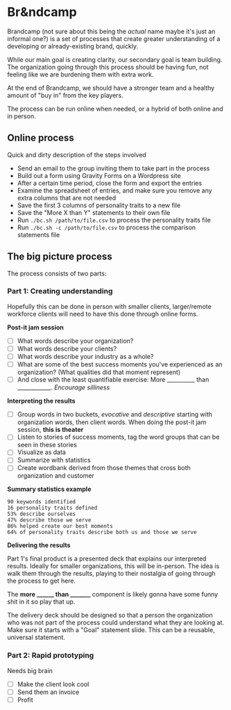 
# Br&ndcamp

Brandcamp (not sure about this being the _actual_ name maybe it's just an informal one?) is a set of processes that create greater understanding of a developing or already-existing brand, quickly.

While our main goal is creating clarity, our secondary goal is team building. The organization going through this process should be having fun, not feeling like we are burdening them with extra work. 

At the end of Brandcamp, we should have a stronger team and a healthy amount of "buy in" from the key players.

The process can be run online when needed, or a hybrid of both online and in person.

## Online process

Quick and dirty description of the steps involved

- Send an email to the group inviting them to take part in the process
- Build out a form using Gravity Forms on a Wordpress site
- After a certain time period, close the form and export the entries
- Examine the spreadsheet of entries, and make sure you remove any extra columns that are not needed
- Save the first 3 columns of personality traits to a new file
- Save the "More X than Y" statements to their own file
- Run `./bc.sh /path/to/file.csv` to process the personality traits file
- Run `./bc.sh -c /path/to/file.csv` to process the comparison statements file

## The big picture process

The process consists of two parts: 

### Part 1:  Creating understanding
Hopefully this can be done in person with smaller clients, larger/remote workforce clients will need to have this done through online forms.

**Post-it jam session**

 - [ ] What words describe your organization?
 - [ ] What words describe your clients?
 - [ ] What words describe your industry as a whole?
 - [ ] What are some of the best success moments you've experienced as an organization? (What qualities did that moment represent)
 - [ ] And close with the least quantifiable exercise: More __________ than ____________. _Encourage silliness_

**Interpreting the results**

 - [ ] Group words in two buckets, _evocative_ and _descriptive_ starting with organization words, then client words. When doing the post-it jam session, **this is theater** 
 - [ ] Listen to stories of success moments, tag the word groups that can be seen in these stories
 - [ ] Visualize as data
 - [ ] Summarize with statistics
 - [ ] Create wordbank derived from those themes that cross both organization and customer

**Summary statistics example**

    90 keywords identified
    16 personality traits defined
    53% describe ourselves
    47% describe those we serve
    86% helped create our best moments
    64% of personality traits describe both us and those we serve

**Delivering the results**

Part 1's final product is a presented deck that explains our interpreted results. Ideally for smaller organizations, this will be in-person. The idea is walk them through the results, playing to their nostalgia of going through the process to get here. 

The **more ______ than _______** component is likely gonna have some funny shit in it so play that up.

The delivery deck should be designed so that a person the organization who was not part of the process could understand what they are looking at. Make sure it starts with a "Goal" statement slide. This can be a reusable, universal statement.

### Part 2: Rapid prototyping
Needs big brain

 - [ ] Make the client look cool
 - [ ] Send them an invoice
 - [ ] Profit
